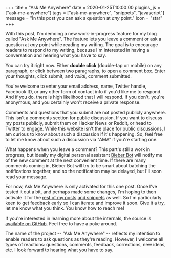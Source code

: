 +++
title = "Ask Me Anywhere"
date = 2020-01-25T10:00:00
plugins_js = ["ask-me-anywhere"]
tags = ["ask-me-anywhere", "snippets", "javascript"]
message = "In this post you can ask a question at _any_ point."
icon = "star"
+++

With this post, I'm demoing a new work-in-progress feature for my blog called "Ask Me Anywhere".
The feature lets you leave a comment or ask a question at _any_ point while reading my writing.
The goal is to encourage readers to respond to my writing, because I'm interested in having a conversation and hearing what you have to say.

You can try it right now. Either **double click** (double-tap on mobile) on any paragraph, or click between two paragraphs, to open a comment box. Enter your thoughts, click submit, and _voila!_, comment submitted.

You're welcome to enter your email address, name, Twitter handle, Facebook ID, or any other form of contact info if you'd like me to respond. And if you do, there is high likelihood that I will respond. If you don't, you're anonymous, and you certainly won't receive a private response.

Comments and questions that you submit are not posted publicly anywhere. This isn't a comments section for public discussion. If you want to discuss my posts publicly, submit them on Hacker News or Reddit, or head to Twitter to engage. While this website isn't the place for public discussions, I am curious to know about such a discussion if it's happening. So, feel free to let me know about such a discussion via "AMA" if you're starting one.

What happens when you leave a comment? This part's still a work in progress, but ideally my digital personal assistant [Bieber Bot](/projects/bieber-bot) will notify me of the new comment at the next convenient time. If there are many comments coming in, Bieber Bot will try to be smart about batching the notifications together, and so the notification may be delayed, but I'll soon read your message.

For now, Ask Me Anywhere is only activated for this one post. Once I've tested it out a bit, and perhaps made some changes, I'm hoping to then activate it for the [rest of my posts](/posts) [and snippets](/snippets) as well. So I'm particularly keen to get feedback early so I can iterate and improve it soon. Give it a try, let me know what you think. You know how to reach me!

If you're interested in learning more about the internals, the source is [available on GitHub](https://github.com/dbieber/davidbieber.com/blob/772b5dd87da532357a1cdf04a8caa027268bfbac/hugo/assets/js-src/ask-me-anywhere.jsx). Feel free to have a poke around.

The name of the project -- "Ask Me Anywhere" -- reflects my intention to enable readers to ask questions as they're reading. However, I welcome all types of reactions: questions, comments, feedback, corrections, new ideas, etc. I look forward to hearing what you have to say.
